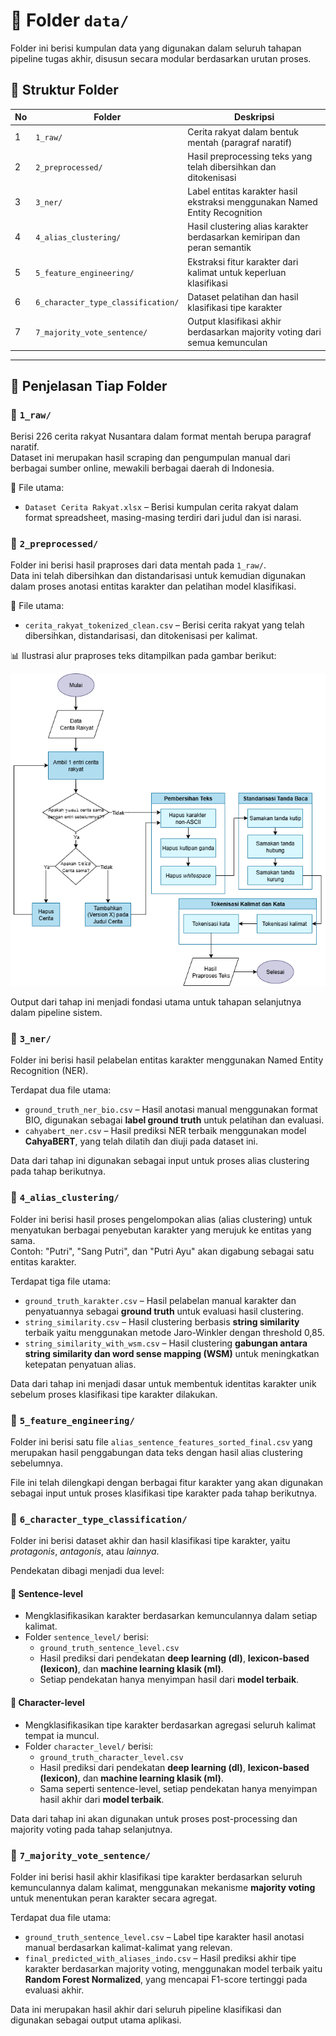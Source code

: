 # 📂 Folder `data/`

Folder ini berisi kumpulan data yang digunakan dalam seluruh tahapan pipeline tugas akhir, disusun secara modular berdasarkan urutan proses.

## 📂 Struktur Folder

| No | Folder                                | Deskripsi                                                                 |
|----|---------------------------------------|---------------------------------------------------------------------------|
| 1  | `1_raw/`                              | Cerita rakyat dalam bentuk mentah (paragraf naratif)                      |
| 2  | `2_preprocessed/`                     | Hasil preprocessing teks yang telah dibersihkan dan ditokenisasi         |
| 3  | `3_ner/`                              | Label entitas karakter hasil ekstraksi menggunakan Named Entity Recognition |
| 4  | `4_alias_clustering/`                 | Hasil clustering alias karakter berdasarkan kemiripan dan peran semantik |
| 5  | `5_feature_engineering/`              | Ekstraksi fitur karakter dari kalimat untuk keperluan klasifikasi        |
| 6  | `6_character_type_classification/`    | Dataset pelatihan dan hasil klasifikasi tipe karakter                    |
| 7  | `7_majority_vote_sentence/`           | Output klasifikasi akhir berdasarkan majority voting dari semua kemunculan |

---

## 📄 Penjelasan Tiap Folder

### 📁 `1_raw/`

Berisi 226 cerita rakyat Nusantara dalam format mentah berupa paragraf naratif.  
Dataset ini merupakan hasil scraping dan pengumpulan manual dari berbagai sumber online, mewakili berbagai daerah di Indonesia.

📄 File utama:
- `Dataset Cerita Rakyat.xlsx` – Berisi kumpulan cerita rakyat dalam format spreadsheet, masing-masing terdiri dari judul dan isi narasi.

### 📁 `2_preprocessed/`

Folder ini berisi hasil praproses dari data mentah pada `1_raw/`.  
Data ini telah dibersihkan dan distandarisasi untuk kemudian digunakan dalam proses anotasi entitas karakter dan pelatihan model klasifikasi.

📄 File utama:
- `cerita_rakyat_tokenized_clean.csv` – Berisi cerita rakyat yang telah dibersihkan, distandarisasi, dan ditokenisasi per kalimat.

📊 Ilustrasi alur praproses teks ditampilkan pada gambar berikut:

![Diagram Tahapan Praproses Teks](../img/preprocessing_flowchart.png)

Output dari tahap ini menjadi fondasi utama untuk tahapan selanjutnya dalam pipeline sistem.

### 📁 `3_ner/`

Folder ini berisi hasil pelabelan entitas karakter menggunakan Named Entity Recognition (NER).

Terdapat dua file utama:

- `ground_truth_ner_bio.csv` – Hasil anotasi manual menggunakan format BIO, digunakan sebagai **label ground truth** untuk pelatihan dan evaluasi.
- `cahyabert_ner.csv` – Hasil prediksi NER terbaik menggunakan model **CahyaBERT**, yang telah dilatih dan diuji pada dataset ini.

Data dari tahap ini digunakan sebagai input untuk proses alias clustering pada tahap berikutnya.

### 📁 `4_alias_clustering/`

Folder ini berisi hasil proses pengelompokan alias (alias clustering) untuk menyatukan berbagai penyebutan karakter yang merujuk ke entitas yang sama.  
Contoh: "Putri", "Sang Putri", dan "Putri Ayu" akan digabung sebagai satu entitas karakter.

Terdapat tiga file utama:

- `ground_truth_karakter.csv` – Hasil pelabelan manual karakter dan penyatuannya sebagai **ground truth** untuk evaluasi hasil clustering.
- `string_similarity.csv` – Hasil clustering berbasis **string similarity** terbaik yaitu menggunakan metode Jaro-Winkler dengan threshold 0,85.
- `string_similarity_with_wsm.csv` – Hasil clustering **gabungan antara string similarity dan word sense mapping (WSM)** untuk meningkatkan ketepatan penyatuan alias.

Data dari tahap ini menjadi dasar untuk membentuk identitas karakter unik sebelum proses klasifikasi tipe karakter dilakukan.

### 📁 `5_feature_engineering/`
Folder ini berisi satu file `alias_sentence_features_sorted_final.csv` yang merupakan hasil penggabungan data teks dengan hasil alias clustering sebelumnya.

File ini telah dilengkapi dengan berbagai fitur karakter yang akan digunakan sebagai input untuk proses klasifikasi tipe karakter pada tahap berikutnya.


### 📁 `6_character_type_classification/`

Folder ini berisi dataset akhir dan hasil klasifikasi tipe karakter, yaitu *protagonis*, *antagonis*, atau *lainnya*.

Pendekatan dibagi menjadi dua level:

#### 📌 Sentence-level
- Mengklasifikasikan karakter berdasarkan kemunculannya dalam setiap kalimat.
- Folder `sentence_level/` berisi:
  - `ground_truth_sentence_level.csv`
  - Hasil prediksi dari pendekatan **deep learning (dl)**, **lexicon-based (lexicon)**, dan **machine learning klasik (ml)**.
  - Setiap pendekatan hanya menyimpan hasil dari **model terbaik**.

#### 📌 Character-level
- Mengklasifikasikan tipe karakter berdasarkan agregasi seluruh kalimat tempat ia muncul.
- Folder `character_level/` berisi:
  - `ground_truth_character_level.csv`
  - Hasil prediksi dari pendekatan **deep learning (dl)**, **lexicon-based (lexicon)**, dan **machine learning klasik (ml)**.
  - Sama seperti sentence-level, setiap pendekatan hanya menyimpan hasil akhir dari **model terbaik**.

Data dari tahap ini akan digunakan untuk proses post-processing dan majority voting pada tahap selanjutnya.

### 📁 `7_majority_vote_sentence/`

Folder ini berisi hasil akhir klasifikasi tipe karakter berdasarkan seluruh kemunculannya dalam kalimat, menggunakan mekanisme **majority voting** untuk menentukan peran karakter secara agregat.

Terdapat dua file utama:

- `ground_truth_sentence_level.csv` – Label tipe karakter hasil anotasi manual berdasarkan kalimat-kalimat yang relevan.
- `final_predicted_with_aliases_indo.csv` – Hasil prediksi akhir tipe karakter berdasarkan majority voting, menggunakan model terbaik yaitu **Random Forest Normalized**, yang mencapai F1-score tertinggi pada evaluasi akhir.

Data ini merupakan hasil akhir dari seluruh pipeline klasifikasi dan digunakan sebagai output utama aplikasi.
